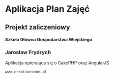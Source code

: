 # Aplikacja Plan Zajęć
## Projekt zaliczeniowy
#### Szkoła Główna Gospodarstwa Wiejskiego
### Jarosław Frydrych

Aplikacja opierająca się o CakePHP oraz AngularJS

```bash
www.creativezone.pl
```